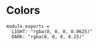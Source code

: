 Colors
======

    module.exports =
      LIGHT: "rgba(0, 0, 0, 0.0625)"
      DARK: "rgba(0, 0, 0, 0.25)"
